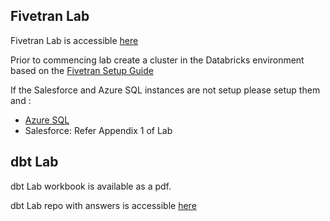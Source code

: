 ## Fivetran Lab


Fivetran Lab is accessible [here](https://docs.google.com/document/d/147DRlAjP0mP9-mF-N_cUyH_tJOuCiI9v_HTvEGznxr0/edit?usp=sharing)

Prior to commencing lab create a cluster in the Databricks environment based on the [Fivetran Setup Guide](https://fivetran.com/docs/destinations/databricks#setupguide)

If the Salesforce and Azure SQL instances are not setup please setup them and :
* [Azure SQL](https://fivetran.com/docs/databases/sql-server/azure-setup-guide)
* Salesforce: Refer Appendix 1 of Lab

## dbt Lab

dbt Lab workbook is available as a pdf.

dbt Lab repo with answers is accessible [here](https://github.com/lbk-fishtown/db-ft-dbt-bc)

